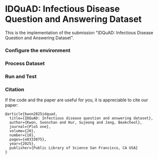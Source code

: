 # IDQuAD: Infectious Disease Question and Answering Dataset

This is the implementation of the submission "IDQuAD: Infectious Disease Question and Answering Dataset".

### Configure the environment

### Process Dataset

### Run and Test

### Citation

If the code and the paper are useful for you, it is appreciable to cite our paper:

```
@article{kwon2025idquad,
  title={IDQuAD: Infectious disease question and answering dataset},
  author={Kwon, Soonchan and Hur, Sujeong and Jang, Beakcheol},
  journal={PloS one},
  volume={20},
  number={10},
  pages={e0333075},
  year={2025},
  publisher={Public Library of Science San Francisco, CA USA}
}
```
